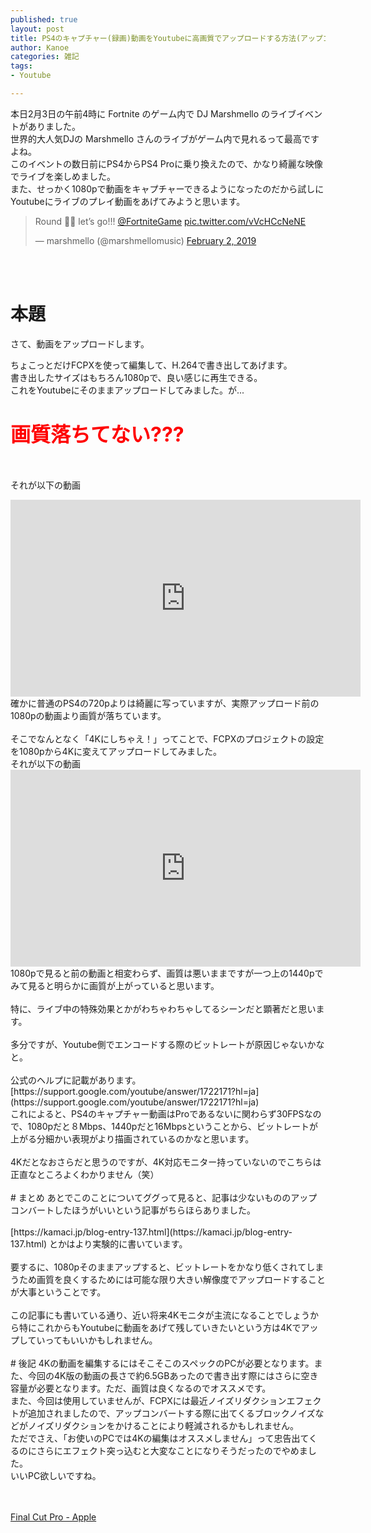 ```yaml
---
published: true
layout: post
title: PS4のキャプチャー(録画)動画をYoutubeに高画質でアップロードする方法(アップコンバートのメリット)
author: Kanoe
categories: 雑記
tags:
- Youtube

---
```


本日2月3日の午前4時に Fortnite のゲーム内で DJ Marshmello のライブイベントがありました。<br>
世界的大人気DJの Marshmello さんのライブがゲーム内で見れるって最高ですよね。<br>
このイベントの数日前にPS4からPS4 Proに乗り換えたので、かなり綺麗な映像でライブを楽しめました。<br>
また、せっかく1080pで動画をキャプチャーできるようになったのだから試しにYoutubeにライブのプレイ動画をあげてみようと思います。<br>
<!-- more -->
<blockquote class="twitter-tweet" data-lang="en"><p lang="en" dir="ltr">Round ✌🏻 let’s go!!! <a href="https://twitter.com/FortniteGame?ref_src=twsrc%5Etfw">@FortniteGame</a> <a href="https://t.co/vVcHCcNeNE">pic.twitter.com/vVcHCcNeNE</a></p>&mdash; marshmello (@marshmellomusic) <a href="https://twitter.com/marshmellomusic/status/1091814963918688256?ref_src=twsrc%5Etfw">February 2, 2019</a></blockquote>
<script async src="https://platform.twitter.com/widgets.js" charset="utf-8"></script> 
<br>
<br>

# 本題
さて、動画をアップロードします。<br>

ちょこっとだけFCPXを使って編集して、H.264で書き出してあげます。<br>
書き出したサイズはもちろん1080pで、良い感じに再生できる。<br>
これをYoutubeにそのままアップロードしてみました。が...<br><br>

#### <font color="Red" size="6"> 画質落ちてない??? </font>
<br>

それが以下の動画<br>
<iframe width="560" height="315" src="https://www.youtube.com/embed/MQ3oxc4yt4g" frameborder="0" allow="accelerometer; autoplay; encrypted-media; gyroscope; picture-in-picture" allowfullscreen></iframe>
<br>
確かに普通のPS4の720pよりは綺麗に写っていますが、実際アップロード前の1080pの動画より画質が落ちています。<br>
<br>
そこでなんとなく「4Kにしちゃえ！」ってことで、FCPXのプロジェクトの設定を1080pから4Kに変えてアップロードしてみました。<br>
それが以下の動画<br>
<iframe width="560" height="315" src="https://www.youtube.com/embed/jjx_u1-EzOc" frameborder="0" allow="accelerometer; autoplay; encrypted-media; gyroscope; picture-in-picture" allowfullscreen></iframe>
<br>
1080pで見ると前の動画と相変わらず、画質は悪いままですが一つ上の1440pでみて見ると明らかに画質が上がっていると思います。<br>
<br>
特に、ライブ中の特殊効果とかがわちゃわちゃしてるシーンだと顕著だと思います。<br>
<br>
多分ですが、Youtube側でエンコードする際のビットレートが原因じゃないかなと。<br>
<br>
公式のヘルプに記載があります。<br>
[https://support.google.com/youtube/answer/1722171?hl=ja](https://support.google.com/youtube/answer/1722171?hl=ja)
<br>
これによると、PS4のキャプチャー動画はProであるないに関わらず30FPSなので、1080pだと８Mbps、1440pだと16Mbpsということから、ビットレートが上がる分細かい表現がより描画されているのかなと思います。<br>
<br>
4Kだとなおさらだと思うのですが、4K対応モニター持っていないのでこちらは正直なところよくわかりません（笑）<br>
<br>
# まとめ
あとでこのことについてググって見ると、記事は少ないもののアップコンバートしたほうがいいという記事がちらほらありました。<br>
<br>
[https://kamaci.jp/blog-entry-137.html](https://kamaci.jp/blog-entry-137.html) とかはより実験的に書いています。<br>
<br>
要するに、1080pそのままアップすると、ビットレートをかなり低くされてしまうため画質を良くするためには可能な限り大きい解像度でアップロードすることが大事ということです。<br>
<br>
この記事にも書いている通り、近い将来4Kモニタが主流になることでしょうから特にこれからもYoutubeに動画をあげて残していきたいという方は4Kでアップしていってもいいかもしれません。<br>
<br>
# 後記
4Kの動画を編集するにはそこそこのスペックのPCが必要となります。また、今回の4K版の動画の長さで約6.5GBあったので書き出す際にはさらに空き容量が必要となります。ただ、画質は良くなるのでオススメです。<br>
また、今回は使用していませんが、FCPXには最近ノイズリダクションエフェクトが追加されましたので、アップコンバートする際に出てくるブロックノイズなどがノイズリダクションをかけることにより軽減されるかもしれません。<br>
ただでさえ、「お使いのPCでは4Kの編集はオススメしません」って忠告出てくるのにさらにエフェクト突っ込むと大変なことになりそうだったのでやめました。<br>
いいPC欲しいですね。<br><br><br>

<a href="https://geo.itunes.apple.com/jp/app/final-cut-pro/id424389933?mt=12&app=apps">Final Cut Pro - Apple</a><br>
<a href="https://geo.itunes.apple.com/jp/app/final-cut-pro/id424389933?mt=12&app=apps" style="display:inline-block;overflow:hidden;background:url(https://linkmaker.itunes.apple.com/ja-jp/badge-lrg.svg?releaseDate=2011-06-21T00:00:00Z&kind=desktopapp&bubble=macos_apps) no-repeat;width:165px;height:40px;"></a>

